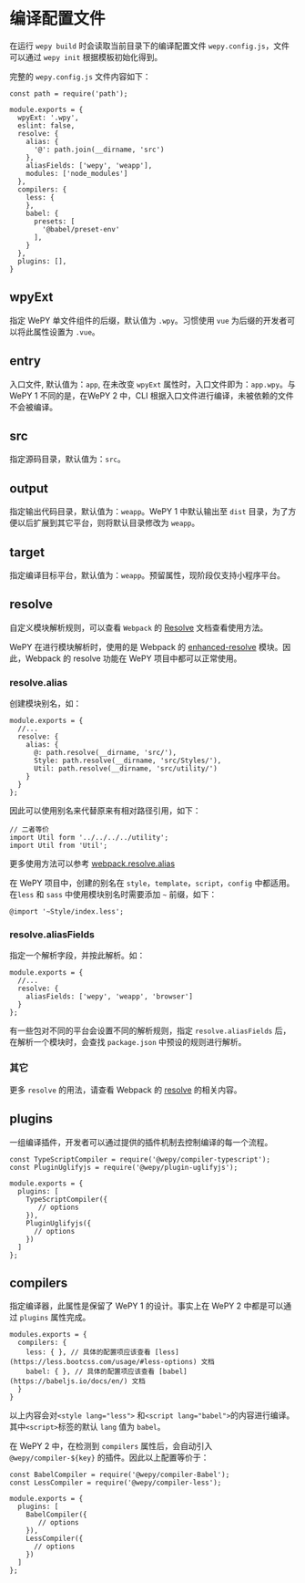 # 编译配置文件

在运行 `wepy build` 时会读取当前目录下的编译配置文件 `wepy.config.js`，文件可以通过 `wepy init` 根据模板初始化得到。


完整的 `wepy.config.js` 文件内容如下：

```
const path = require('path');

module.exports = {
  wpyExt: '.wpy',
  eslint: false,
  resolve: {
    alias: {
      '@': path.join(__dirname, 'src')
    },
    aliasFields: ['wepy', 'weapp'],
    modules: ['node_modules']
  },
  compilers: {
    less: {
    },
    babel: {
      presets: [
        '@babel/preset-env'
      ],
    }
  },
  plugins: [],
}
```

## wpyExt

指定 WePY 单文件组件的后缀，默认值为 `.wpy`。习惯使用 `vue` 为后缀的开发者可以将此属性设置为 `.vue`。

## entry

入口文件, 默认值为：`app`, 在未改变 `wpyExt` 属性时，入口文件即为：`app.wpy`。与 WePY 1 不同的是，在WePY 2 中，CLI 根据入口文件进行编译，未被依赖的文件不会被编译。

## src

指定源码目录，默认值为：`src`。

## output

指定输出代码目录，默认值为：`weapp`。WePY 1 中默认输出至 `dist` 目录，为了方便以后扩展到其它平台，则将默认目录修改为 `weapp`。

## target

指定编译目标平台，默认值为：`weapp`。预留属性，现阶段仅支持小程序平台。

## resolve 

自定义模块解析规则，可以查看 `Webpack` 的 [Resolve](https://webpack.js.org/configuration/resolve/#root) 文档查看使用方法。

WePY 在进行模块解析时，使用的是 Webpack 的 [enhanced-resolve](https://github.com/webpack/enhanced-resolve) 模块。因此，Webpack 的 resolve 功能在 WePY 项目中都可以正常使用。

### resolve.alias

创建模块别名，如：
```
module.exports = {
  //...
  resolve: {
    alias: {
      @: path.resolve(__dirname, 'src/'),
      Style: path.resolve(__dirname, 'src/Styles/'),
      Util: path.resolve(__dirname, 'src/utility/')
    }
  }
};
```
因此可以使用别名来代替原来有相对路径引用，如下：
```
// 二者等价
import Util form '../../../../utility';
import Util from 'Util';
```

更多使用方法可以参考 [webpack.resolve.alias](https://webpack.js.org/configuration/resolve/#resolvealias)

在 WePY 项目中，创建的别名在 `style`，`template`，`script`，`config` 中都适用。在`less` 和 `sass` 中使用模块别名时需要添加 `~` 前缀，如下：

```
@import '~Style/index.less';
```

### resolve.aliasFields

指定一个解析字段，并按此解析。如：
```
module.exports = {
  //...
  resolve: {
    aliasFields: ['wepy', 'weapp', 'browser']
  }
};
```
有一些包对不同的平台会设置不同的解析规则，指定 `resolve.aliasFields` 后，在解析一个模块时，会查找 `package.json` 中预设的规则进行解析。

### 其它

更多 `resolve` 的用法，请查看 Webpack 的 [resolve](https://webpack.js.org/configuration/resolve/) 的相关内容。


## plugins

一组编译插件，开发者可以通过提供的插件机制去控制编译的每一个流程。

```
const TypeScriptCompiler = require('@wepy/compiler-typescript');
const PluginUglifyjs = require('@wepy/plugin-uglifyjs');

module.exports = {
  plugins: [
    TypeScriptCompiler({
       // options
    }),
    PluginUglifyjs({
      // options
    })
  ]
};
```


## compilers

指定编译器，此属性是保留了 WePY 1 的设计。事实上在 WePY 2 中都是可以通过 `plugins` 属性完成。

```
modules.exports = {
  compilers: {
    less: { }, // 具体的配置项应该查看 [less](https://less.bootcss.com/usage/#less-options) 文档
    babel: { }, // 具体的配置项应该查看 [babel](https://babeljs.io/docs/en/) 文档
  }
}
```

以上内容会对`<style lang="less">` 和`<script lang="babel">`的内容进行编译。其中`<script>`标签的默认 `lang` 值为 `babel`。

在 WePY 2 中，在检测到 `compilers` 属性后，会自动引入 `@wepy/compiler-${key}` 的插件。因此以上配置等价于：
```
const BabelCompiler = require('@wepy/compiler-Babel');
const LessCompiler = require('@wepy/compiler-less');

module.exports = {
  plugins: [
    BabelCompiler({
       // options
    }),
    LessCompiler({
      // options
    })
  ]
};
```
